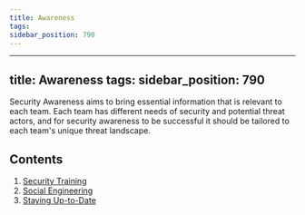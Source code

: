 ```yaml
---
title: Awareness
tags:
sidebar_position: 790
---
```

---
title: Awareness
tags:
sidebar_position: 790
---
Security Awareness aims to bring essential information that is relevant to each team. Each team has different needs of security and potential threat actors, and for security awareness to be successful it should be tailored to each team's unique threat landscape.

## Contents

1. [Security Training](./security-training.md)
2. [Social Engineering](./social-engineering.md)
3. [Staying Up-to-Date](./staying-up-to-date.md)
